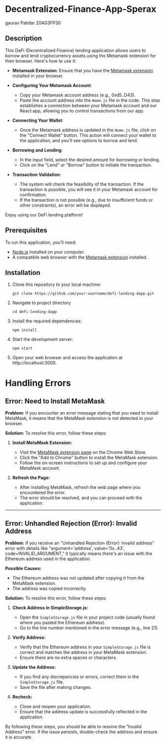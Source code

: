 # Decentralized-Finance-App-Sperax
gaurav Patidar 20AG3FP30
## Description

This DeFi (Decentralized Finance) lending application allows users to borrow and lend cryptocurrency assets using the Metamask extension for their browser. Here's how to use it:

- **Metamask Extension**: Ensure that you have the [Metamask extension](https://chrome.google.com/webstore/detail/metamask/nkbihfbeogaeaoehlefnkodbefgpgknn) installed in your browser.

- **Configuring Your Metamask Account**:
  - Copy your Metamask account address (e.g., 0xd5..D43).
  - Paste the account address into the `Home.js` file in the code. This step establishes a connection between your Metamask account and our React app, allowing you to control transactions from our app.

- **Connecting Your Wallet**:
  - Once the Metamask address is updated in the `Home.js` file, click on the "Connect Wallet" button. This action will connect your wallet to the application, and you'll see options to borrow and lend.

- **Borrowing and Lending**:
  - In the input field, select the desired amount for borrowing or lending.
  - Click on the "Lend" or "Borrow" button to initiate the transaction.

- **Transaction Validation**:
  - The system will check the feasibility of the transaction. If the transaction is possible, you will see it in your Metamask account for confirmation.
  - If the transaction is not possible (e.g., due to insufficient funds or other constraints), an error will be displayed.

Enjoy using our DeFi lending platform!

## Prerequisites

To run this application, you'll need:

- [Node.js](https://nodejs.org/) installed on your computer.
- A compatible web browser with the [Metamask extension](https://chrome.google.com/webstore/detail/metamask/nkbihfbeogaeaoehlefnkodbefgpgknn) installed.

## Installation

1. Clone this repository to your local machine:

   ```shell
   git clone https://github.com/your-username/defi-lending-dapp.git
2. Navigate to project directory

    ```shell
   cd defi-lending-dapp
3. Install the required dependencies:

    ```shell
   npm install
4. Start the development server:

     ```shell
   npm start
5. Open your web browser and access the application at http://localhost:3000.

# Handling Errors

## Error: Need to Install MetaMask

**Problem:** If you encounter an error message stating that you need to install MetaMask, it means that the MetaMask extension is not detected in your browser.

**Solution:** To resolve this error, follow these steps:

1. **Install MetaMask Extension:**
   - Visit the [MetaMask extension page](https://chrome.google.com/webstore/detail/metamask/nkbihfbeogaeaoehlefnkodbefgpgknn) on the Chrome Web Store.
   - Click the "Add to Chrome" button to install the MetaMask extension.
   - Follow the on-screen instructions to set up and configure your MetaMask account.

2. **Refresh the Page:**
   - After installing MetaMask, refresh the web page where you encountered the error.
   - The error should be resolved, and you can proceed with the application.

---

## Error: Unhandled Rejection (Error): Invalid Address

**Problem:** If you receive an "Unhandled Rejection (Error): invalid address" error with details like "argument='address', value='0x..43', code=INVALID_ARGUMENT," it typically means there's an issue with the Ethereum address used in the application.

**Possible Causes:**
- The Ethereum address was not updated after copying it from the MetaMask extension.
- The address was copied incorrectly.

**Solution:** To resolve this error, follow these steps:

1. **Check Address in SimpleStorage.js:**
   - Open the `SimpleStorage.js` file in your project code (usually found where you pasted the Ethereum address).
   - Go to the line number mentioned in the error message (e.g., line 21).

2. **Verify Address:**
   - Verify that the Ethereum address in your `SimpleStorage.js` file is correct and matches the address in your MetaMask extension.
   - Ensure there are no extra spaces or characters.

3. **Update the Address:**
   - If you find any discrepancies or errors, correct them in the `SimpleStorage.js` file.
   - Save the file after making changes.

4. **Recheck:**
   - Close and reopen your application.
   - Ensure that the address update is successfully reflected in the application.

By following these steps, you should be able to resolve the "Invalid Address" error. If the issue persists, double-check the address and ensure it is accurate.


   
